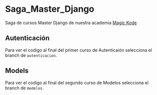 # Saga_Master_Django
Saga de cursos Master Django de nuestra academia 
[Magic Kode](https://academia-magickode.online)

## Autenticación

Para ver el codigo al final del primer curso de Autenticaión selecciona el branch de `autenticacion`.

## Models

Para ver el codigo al final del segundo curso de Modelos selecciona el branch de `modelos`.

